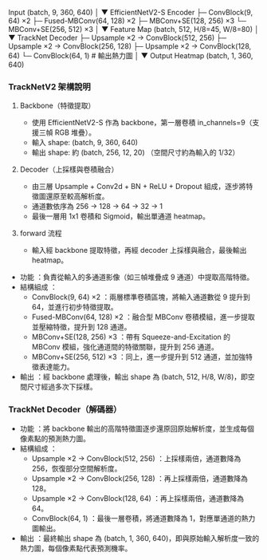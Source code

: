 Input (batch, 9, 360, 640)
        │
        ▼
EfficientNetV2-S Encoder
    ├─ ConvBlock(9, 64) ×2
    ├─ Fused-MBConv(64, 128) ×2
    ├─ MBConv+SE(128, 256) ×3
    └─ MBConv+SE(256, 512) ×3
        │
        ▼
Feature Map (batch, 512, H/8=45, W/8=80)
        │
        ▼
TrackNet Decoder
    ├─ Upsample ×2 → ConvBlock(512, 256)
    ├─ Upsample ×2 → ConvBlock(256, 128)
    ├─ Upsample ×2 → ConvBlock(128, 64)
    └─ ConvBlock(64, 1)  # 輸出熱力圖
        │
        ▼
Output Heatmap (batch, 1, 360, 640)

### TrackNetV2 架構說明
1. Backbone（特徵提取）
   
   - 使用 EfficientNetV2-S 作為 backbone，第一層卷積 in_channels=9（支援三幀 RGB 堆疊）。
   - 輸入 shape: (batch, 9, 360, 640)
   - 輸出 shape: 約 (batch, 256, 12, 20) （空間尺寸約為輸入的 1/32）
2. Decoder（上採樣與卷積融合）
   
   - 由三層 Upsample + Conv2d + BN + ReLU + Dropout 組成，逐步將特徵圖還原至較高解析度。
   - 通道數依序為 256 → 128 → 64 → 32 → 1
   - 最後一層用 1x1 卷積和 Sigmoid，輸出單通道 heatmap。
3. forward 流程
   
   - 輸入經 backbone 提取特徵，再經 decoder 上採樣與融合，最後輸出 heatmap。

- 功能 ：負責從輸入的多通道影像（如三幀堆疊成 9 通道）中提取高階特徵。
- 結構組成 ：
  - ConvBlock(9, 64) ×2 ：兩層標準卷積區塊，將輸入通道數從 9 提升到 64，並進行初步特徵提取。
  - Fused-MBConv(64, 128) ×2 ：融合型 MBConv 卷積模組，進一步提取並壓縮特徵，提升到 128 通道。
  - MBConv+SE(128, 256) ×3 ：帶有 Squeeze-and-Excitation 的 MBConv 模組，強化通道間的特徵關聯，提升到 256 通道。
  - MBConv+SE(256, 512) ×3 ：同上，進一步提升到 512 通道，並加強特徵表達能力。
- 輸出 ：經 backbone 處理後，輸出 shape 為 (batch, 512, H/8, W/8)，即空間尺寸經過多次下採樣。
### TrackNet Decoder（解碼器）
- 功能 ：將 backbone 輸出的高階特徵圖逐步還原回原始解析度，並生成每個像素點的預測熱力圖。
- 結構組成 ：
  - Upsample ×2 → ConvBlock(512, 256) ：上採樣兩倍，通道數降為 256，恢復部分空間解析度。
  - Upsample ×2 → ConvBlock(256, 128) ：再上採樣兩倍，通道數降為 128。
  - Upsample ×2 → ConvBlock(128, 64) ：再上採樣兩倍，通道數降為 64。
  - ConvBlock(64, 1) ：最後一層卷積，將通道數降為 1，對應單通道的熱力圖輸出。
- 輸出 ：最終輸出 shape 為 (batch, 1, 360, 640)，即與原始輸入解析度一致的熱力圖，每個像素點代表預測機率。

